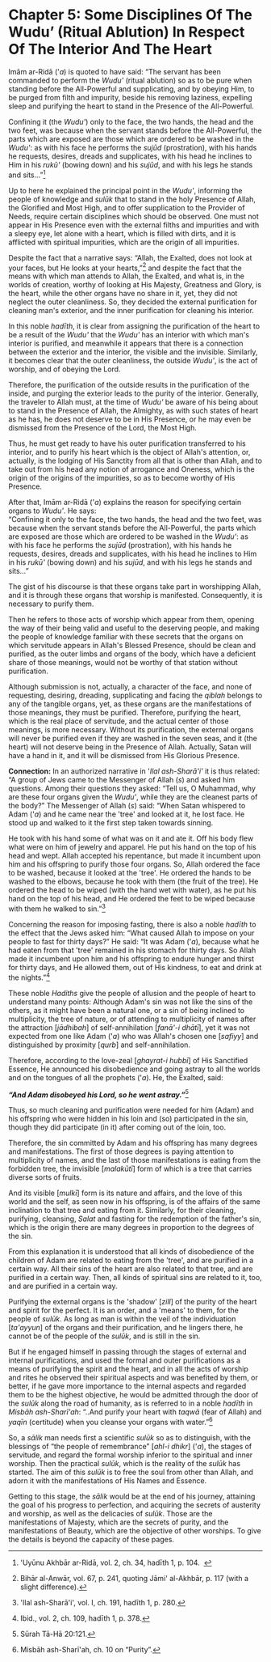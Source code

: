 Chapter 5: Some Disciplines Of The Wudu’ (Ritual Ablution) In Respect Of The Interior And The Heart
===================================================================================================

Imām ar-Ridā ('*a*) is quoted to have said: “The servant has been
commanded to perform the *Wudu'* (ritual ablution) so as to be pure when
standing before the All-Powerful and supplicating, and by obeying Him,
to be purged from filth and impurity, beside his removing laziness,
expelling sleep and purifying the heart to stand in the Presence of the
All-Powerful.

Confining it (the *Wudu'*) only to the face, the two hands, the head and
the two feet, was because when the servant stands before the
All-Powerful, the parts which are exposed are those which are ordered to
be washed in the *Wudu'*: as with his face he performs the *sujūd*
(prostration), with his hands he requests, desires, dreads and
supplicates, with his head he inclines to Him in his *rukū'* (bowing
down) and his *sujūd*, and with his legs he stands and sits…”[^1]

Up to here he explained the principal point in the *Wudu'*, informing
the people of knowledge and *sulūk* that to stand in the holy Presence
of Allah, the Glorified and Most High, and to offer supplication to the
Provider of Needs, require certain disciplines which should be observed.
One must not appear in His Presence even with the external filths and
impurities and with a sleepy eye, let alone with a heart, which is
filled with dirts, and it is afflicted with spiritual impurities, which
are the origin of all impurities.

Despite the fact that a narrative says: “Allah, the Exalted, does not
look at your faces, but He looks at your hearts,”[^2] and despite the
fact that the means with which man attends to Allah, the Exalted, and
what is, in the worlds of creation, worthy of looking at His Majesty,
Greatness and Glory, is the heart, while the other organs have no share
in it, yet, they did not neglect the outer cleanliness. So, they decided
the external purification for cleaning man's exterior, and the inner
purification for cleaning his interior.

In this noble *hadīth*, it is clear from assigning the purification of
the heart to be a result of the *Wudu'* that the *Wudu'* has an interior
with which man's interior is purified, and meanwhile it appears that
there is a connection between the exterior and the interior, the visible
and the invisible. Similarly, it becomes clear that the outer
cleanliness, the outside *Wudu'*, is the act of worship, and of obeying
the Lord.

Therefore, the purification of the outside results in the purification
of the inside, and purging the exterior leads to the purity of the
interior. Generally, the traveler to Allah must, at the time of *Wudu'*
be aware of his being about to stand in the Presence of Allah, the
Almighty, as with such states of heart as he has, he does not deserve to
be in His Presence, or he may even be dismissed from the Presence of the
Lord, the Most High.

Thus, he must get ready to have his outer purification transferred to
his interior, and to purify his heart which is the object of Allah's
attention, or, actually, is the lodging of His Sanctity from all that is
other than Allah, and to take out from his head any notion of arrogance
and Oneness, which is the origin of the origins of the impurities, so as
to become worthy of His Presence.

After that, Imām ar-Ridā ('*a*) explains the reason for specifying
certain organs to *Wudu'*. He says:  
 “Confining it only to the face, the two hands, the head and the two
feet, was because when the servant stands before the All-Powerful, the
parts which are exposed are those which are ordered to be washed in the
*Wudu'*: as with his face he performs the *sujūd* (prostration), with
his hands he requests, desires, dreads and supplicates, with his head he
inclines to Him in his *rukū'* (bowing down) and his *sujūd*, and with
his legs he stands and sits…”

The gist of his discourse is that these organs take part in worshipping
Allah, and it is through these organs that worship is manifested.
Consequently, it is necessary to purify them.

Then he refers to those acts of worship which appear from them, opening
the way of their being valid and useful to the deserving people, and
making the people of knowledge familiar with these secrets that the
organs on which servitude appears in Allah's Blessed Presence, should be
clean and purified, as the outer limbs and organs of the body, which
have a deficient share of those meanings, would not be worthy of that
station without purification.

Although submission is not, actually, a character of the face, and none
of requesting, desiring, dreading, supplicating and facing the *qiblah*
belongs to any of the tangible organs, yet, as these organs are the
manifestations of those meanings, they must be purified. Therefore,
purifying the heart, which is the real place of servitude, and the
actual center of those meanings, is more necessary. Without its
purification, the external organs will never be purified even if they
are washed in the seven seas, and it (the heart) will not deserve being
in the Presence of Allah. Actually, Satan will have a hand in it, and it
will be dismissed from His Glorious Presence.

**Connection:** In an authorized narrative in '*Ilal ash*-*Sharā'i'* it
is thus related: “A group of Jews came to the Messenger of Allah (*s*)
and asked him questions. Among their questions they asked: “Tell us, O
Muhammad, why are these four organs given the *Wudu'*, while they are
the cleanest parts of the body?” The Messenger of Allah (*s*) said:
“When Satan whispered to Adam ('*a*) and he came near the 'tree' and
looked at it, he lost face. He stood up and walked to it the first step
taken towards sinning.

He took with his hand some of what was on it and ate it. Off his body
flew what were on him of jewelry and apparel. He put his hand on the top
of his head and wept. Allah accepted his repentance, but made it
incumbent upon him and his offspring to purify those four organs. So,
Allah ordered the face to be washed, because it looked at the 'tree'. He
ordered the hands to be washed to the elbows, because he took with them
(the fruit of the tree). He ordered the head to be wiped (with the hand
wet with water), as he put his hand on the top of his head, and He
ordered the feet to be wiped because with them he walked to sin.”[^3]

Concerning the reason for imposing fasting, there is also a noble
*hadīth* to the effect that the Jews asked him: “What caused Allah to
impose on your people to fast for thirty days?” He said: “It was Adam
('*a*), because what he had eaten from that 'tree' remained in his
stomach for thirty days. So Allah made it incumbent upon him and his
offspring to endure hunger and thirst for thirty days, and He allowed
them, out of His kindness, to eat and drink at the nights.”[^4]

These noble *Hadiths* give the people of allusion and the people of
heart to understand many points: Although Adam's sin was not like the
sins of the others, as it might have been a natural one, or a sin of
being inclined to multiplicity, the tree of nature, or of attending to
multiplicity of names after the attraction [*jādhibah*] of
self-annihilation [*fanā'*-*i* *dhātī*], yet it was not expected from
one like Adam ('*a*) who was Allah's chosen one [*safiyy*] and
distinguished by proximity [*qurb*] and self-annihilation.

Therefore, according to the love-zeal [*ghayrat-i* *hubbī*] of His
Sanctified Essence, He announced his disobedience and going astray to
all the worlds and on the tongues of all the prophets ('*a*). He, the
Exalted, said:

***“And Adam disobeyed his Lord, so he went astray.”***[^5]

Thus, so much cleaning and purification were needed for him (Adam) and
his offspring who were hidden in his loin and (so) participated in the
sin, though they did participate (in it) after coming out of the loin,
too.

Therefore, the sin committed by Adam and his offspring has many degrees
and manifestations. The first of those degrees is paying attention to
multiplicity of names, and the last of those manifestations is eating
from the forbidden tree, the invisible [*malakūtī*] form of which is a
tree that carries diverse sorts of fruits.

And its visible [*mulkī*] form is its nature and affairs, and the love
of this world and the self, as seen now in his offspring, is of the
affairs of the same inclination to that tree and eating from it.
Similarly, for their cleaning, purifying, cleansing, *Salat* and fasting
for the redemption of the father's sin, which is the origin there are
many degrees in proportion to the degrees of the sin.

From this explanation it is understood that all kinds of disobedience of
the children of Adam are related to eating from the 'tree', and are
purified in a certain way. All their sins of the heart are also related
to that tree, and are purified in a certain way. Then, all kinds of
spiritual sins are related to it, too, and are purified in a certain
way.

Purifying the external organs is the 'shadow' [*zill*] of the purity of
the heart and spirit for the perfect. It is an order, and a 'means' to
them, for the people of *sulūk*. As long as man is within the veil of
the individuation [*ta'ayyun*] of the organs and their purification, and
he lingers there, he cannot be of the people of the *sulūk*, and is
still in the sin.

But if he engaged himself in passing through the stages of external and
internal purifications, and used the formal and outer purifications as a
means of purifying the spirit and the heart, and in all the acts of
worship and rites he observed their spiritual aspects and was benefited
by them, or better, if he gave more importance to the internal aspects
and regarded them to be the highest objective, he would be admitted
through the door of the *sulūk* along the road of humanity, as is
referred to in a noble *hadīth* in *Misbāh ash-Sharī'ah*: “..And purify
your heart with *taqwā* (fear of Allah) and *yaqīn* (certitude) when you
cleanse your organs with water.”[^6]

So, a *sālik* man needs first a scientific *sulūk* so as to distinguish,
with the blessings of “the people of remembrance” [*ahl-i* *dhikr*]
('*a*), the stages of servitude, and regard the formal worship inferior
to the spiritual and inner worship. Then the practical *sulūk*, which is
the reality of the *sulūk* has started. The aim of this *sulūk* is to
free the soul from other than Allah, and adorn it with the
manifestations of His Names and Essence.

Getting to this stage, the *sālik* would be at the end of his journey,
attaining the goal of his progress to perfection, and acquiring the
secrets of austerity and worship, as well as the delicacies of *sulūk*.
Those are the manifestations of Majesty, which are the secrets of
purity, and the manifestations of Beauty, which are the objective of
other worships. To give the details is beyond the capacity of these
pages.

[^1]: 'Uyūnu Akhbār ar-Ridā, vol. 2, ch. 34, hadīth 1, p. 104.  

[^2]: Bihār al-Anwār, vol. 67, p. 241, quoting Jāmi' al-Akhbār, p. 117
(with a slight difference).

[^3]: 'Ilal ash-Sharā'i', vol. I, ch. 191, hadīth 1, p. 280.

[^4]: Ibid., vol. 2, ch. 109, hadīth 1, p. 378.

[^5]: Sūrah Tā-Hā 20:121.

[^6]: Misbāh ash-Sharī'ah, ch. 10 on “Purity”.


